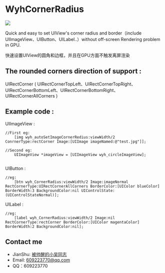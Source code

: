 # WyhCornerRadius

![](http://upload-images.jianshu.io/upload_images/4097230-7c9d5d7c2cbee37e.png?imageMogr2/auto-orient/strip%7CimageView2/2/w/1240)

Quick and easy to set UIView's corner radius and border（include UIImageView、UIButton、UILabel..）without off-screen Rendering problem in GPU.

快速设置UIView的圆角和边框，并且在GPU方面不触发离屏渲染

## The rounded corners direction of support :

UIRectCorner  ( UIRectCornerTopLeft、UIRectCornerTopRight、UIRectCornerBottomLeft、UIRectCornerBottomRight、UIRectCornerAllCorners )

## Example code :

UIImageView :

```objc
//First eg:
    [img wyh_autoSetImageCornerRedius:viewWidth/2 ConrnerType:rectCorner Image:[UIImage imageNamed:@"test.jpg"]];
    
//Second eg:
    UIImageView *imageView = [UIImageView wyh_circleImageView];
    
```
UIButton :

```objc
//eg:
    [btn wyh_CornerRadius:viewWidth/2 Image:imageNormal  RectCornerType:UIRectCornerAllCorners BorderColor:[UIColor blueColor] BorderWidth:3 BackgroundColor:nil UIControlState:(UIControlStateNormal)];
```
UILabel :

```objc
//eg:
    [label wyh_CornerRadius:viewWidth/2 Image:nil RectCornerType:rectCorner BorderColor:[UIColor magentaColor] BorderWidth:2 BackgroundColor:nil];
```
## Contact me

- JianShu: [被帅醒的小吴同志](http://www.jianshu.com/u/b76e3853ae0b)
- Email:  609223770@qq.com
- QQ：609223770
